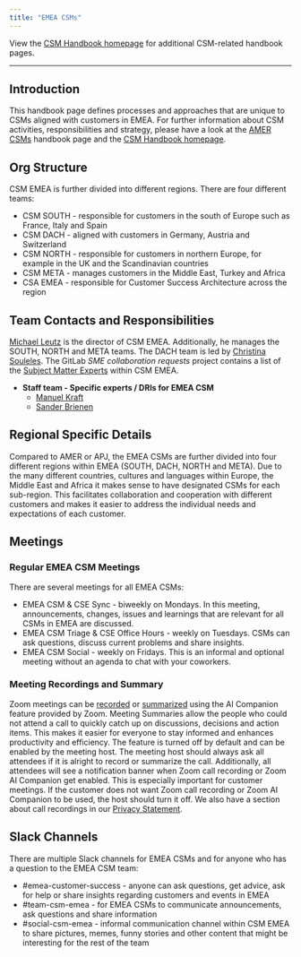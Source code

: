 ```yaml
---
title: "EMEA CSMs"
---
```


View the [CSM Handbook homepage](/handbook/customer-success/csm/) for additional CSM-related handbook pages.

---

## Introduction

This handbook page defines processes and approaches that are unique to CSMs aligned with customers in EMEA. For further information about CSM activities, responsibilities and strategy, please have a look at the [AMER CSMs](/handbook/customer-success/csm/segment/amer/) handbook page and the [CSM Handbook homepage](/handbook/customer-success/csm/).

## Org Structure

CSM EMEA is further divided into different regions. There are four different teams:

* CSM SOUTH - responsible for customers in the south of Europe such as France, Italy and Spain
* CSM DACH - aligned with customers in Germany, Austria and Switzerland
* CSM NORTH - responsible for customers in northern Europe, for example in the UK and the Scandinavian countries
* CSM META - manages customers in the Middle East, Turkey and Africa
* CSA EMEA - responsible for Customer Success Architecture across the region

## Team Contacts and Responsibilities

[Michael Leutz](/handbook/company/team/#mrleutz) is the director of CSM EMEA. Additionally, he manages the SOUTH, NORTH and META teams. The DACH team is led by [Christina Souleles](/handbook/company/team/#csouleles).
The GitLab _SME collaboration requests_ project contains a list of the [Subject Matter Experts](https://gitlab.com/gitlab-com/customer-success/emea/sme-collaboration-requests/-/blob/main/emea_sme_map.yml?ref_type=heads) within CSM EMEA.

* **Staff team - Specific experts / DRIs for EMEA CSM**
  * [Manuel Kraft](/handbook/company/team/#mkraft)
  * [Sander Brienen](/handbook/company/team/#sbrienen)

## Regional Specific Details

Compared to AMER or APJ, the EMEA CSMs are further divided into four different regions within EMEA (SOUTH, DACH, NORTH and META). Due to the many different countries, cultures and languages within Europe, the Middle East and Africa it makes sense to have designated CSMs for each sub-region. This facilitates collaboration and cooperation with different customers and makes it easier to address the individual needs and expectations of each customer.

## Meetings

### Regular EMEA CSM Meetings

There are several meetings for all EMEA CSMs:

* EMEA CSM & CSE Sync - biweekly on Mondays. In this meeting, announcements, changes, issues and learnings that are relevant for all CSMs in EMEA are discussed.
* EMEA CSM Triage & CSE Office Hours - weekly on Tuesdays. CSMs can ask questions, discuss current problems and share insights.
* EMEA CSM Social - weekly on Fridays. This is an informal and optional meeting without an agenda to chat with your coworkers.

### Meeting Recordings and Summary

Zoom meetings can be [recorded](/handbook/tools-and-tips/zoom/#recording-in-zoom) or [summarized](/handbook/tools-and-tips/zoom/#zoom-ai-companion) using the AI Companion feature provided by Zoom. Meeting Summaries allow the people who could not attend a call to quickly catch up on discussions, decisions and action items. This makes it easier for everyone to stay informed and enhances productivity and efficiency. The feature is turned off by default and can be enabled by the meeting host. The meeting host should always ask all attendees if it is alright to record or summarize the call. Additionally, all attendees will see a notification banner when Zoom call recording or Zoom AI Companion get enabled. This is especially important for customer meetings. If the customer does not want Zoom call recording or Zoom AI Companion to be used, the host should turn it off. We also have a section about call recordings in our [Privacy Statement](https://about.gitlab.com/privacy/).

## Slack Channels

There are multiple Slack channels for EMEA CSMs and for anyone who has a question to the EMEA CSM team:

* #emea-customer-success - anyone can ask questions, get advice, ask for help or share insights regarding customers and events in EMEA
* #team-csm-emea - for EMEA CSMs to communicate announcements, ask questions and share information
* #social-csm-emea - informal communication channel within CSM EMEA to share pictures, memes, funny stories and other content that might be interesting for the rest of the team
